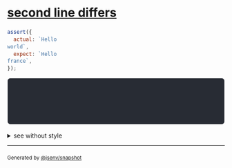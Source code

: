 # [second line differs](../../string_multiline.test.js#L53)

```js
assert({
  actual: `Hello
world`,
  expect: `Hello
france`,
});
```

![img](throw.svg)

<details>
  <summary>see without style</summary>

```console
AssertionError: actual and expect are different

actual: 1| Hello
        2| world
expect: 1| Hello
        2| france
```

</details>

---

<sub>
  Generated by <a href="https://github.com/jsenv/core/tree/main/packages/independent/snapshot">@jsenv/snapshot</a>
</sub>